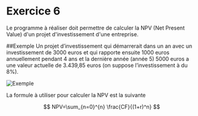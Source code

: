 # Exercice 6


Le programme à réaliser doit permettre de calculer la NPV (Net Present Value) d'un projet d'investissement d'une entreprise.

##Exemple
Un projet d’investissement qui démarrerait dans un an avec un investissement de 3000 euros  et qui rapporte ensuite 1000 euros annuellement pendant 4 ans  et la dernière année (année 5) 5000 euros  a une valeur actuelle de 3.439,85 euros (on suppose l’investissement à du 8%).

![Exemple](images/cash_flows.jpg)

La formule à utiliser pour calculer la NPV est la suivante
```math

NPV=\sum_{n=0}^{n} \frac{CF}{(1+r)^n}

```
